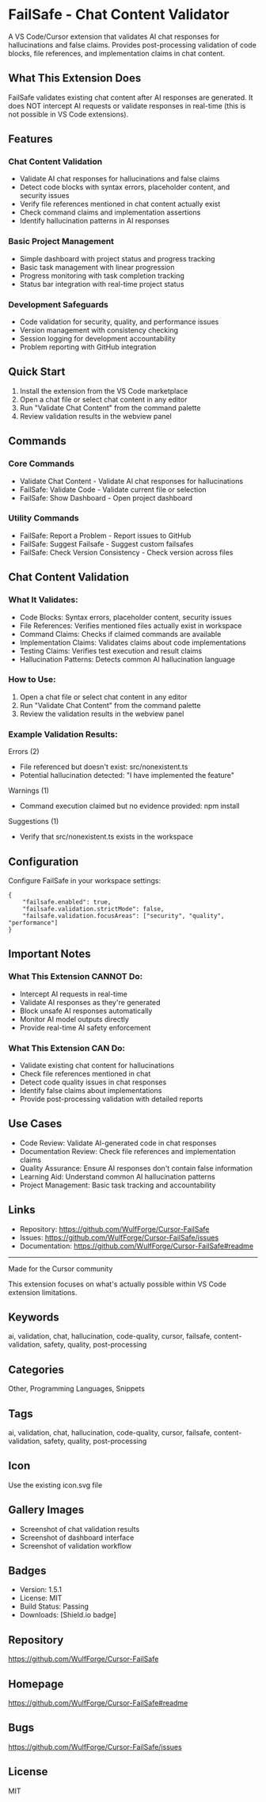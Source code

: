 # FailSafe - Chat Content Validator

A VS Code/Cursor extension that validates AI chat responses for hallucinations and false claims. Provides post-processing validation of code blocks, file references, and implementation claims in chat content.

## What This Extension Does

FailSafe validates existing chat content after AI responses are generated. It does NOT intercept AI requests or validate responses in real-time (this is not possible in VS Code extensions).

## Features

### Chat Content Validation
- Validate AI chat responses for hallucinations and false claims
- Detect code blocks with syntax errors, placeholder content, and security issues
- Verify file references mentioned in chat content actually exist
- Check command claims and implementation assertions
- Identify hallucination patterns in AI responses

### Basic Project Management
- Simple dashboard with project status and progress tracking
- Basic task management with linear progression
- Progress monitoring with task completion tracking
- Status bar integration with real-time project status

### Development Safeguards
- Code validation for security, quality, and performance issues
- Version management with consistency checking
- Session logging for development accountability
- Problem reporting with GitHub integration

## Quick Start

1. Install the extension from the VS Code marketplace
2. Open a chat file or select chat content in any editor
3. Run "Validate Chat Content" from the command palette
4. Review validation results in the webview panel

## Commands

### Core Commands
- Validate Chat Content - Validate AI chat responses for hallucinations
- FailSafe: Validate Code - Validate current file or selection
- FailSafe: Show Dashboard - Open project dashboard

### Utility Commands
- FailSafe: Report a Problem - Report issues to GitHub
- FailSafe: Suggest Failsafe - Suggest custom failsafes
- FailSafe: Check Version Consistency - Check version across files

## Chat Content Validation

### What It Validates:
- Code Blocks: Syntax errors, placeholder content, security issues
- File References: Verifies mentioned files actually exist in workspace
- Command Claims: Checks if claimed commands are available
- Implementation Claims: Validates claims about code implementations
- Testing Claims: Verifies test execution and result claims
- Hallucination Patterns: Detects common AI hallucination language

### How to Use:
1. Open a chat file or select chat content in any editor
2. Run "Validate Chat Content" from the command palette
3. Review the validation results in the webview panel

### Example Validation Results:

Errors (2)
- File referenced but doesn't exist: src/nonexistent.ts
- Potential hallucination detected: "I have implemented the feature"

Warnings (1)
- Command execution claimed but no evidence provided: npm install

Suggestions (1)
- Verify that src/nonexistent.ts exists in the workspace

## Configuration

Configure FailSafe in your workspace settings:

```
{
    "failsafe.enabled": true,
    "failsafe.validation.strictMode": false,
    "failsafe.validation.focusAreas": ["security", "quality", "performance"]
}
```

## Important Notes

### What This Extension CANNOT Do:
- Intercept AI requests in real-time
- Validate AI responses as they're generated
- Block unsafe AI responses automatically
- Monitor AI model outputs directly
- Provide real-time AI safety enforcement

### What This Extension CAN Do:
- Validate existing chat content for hallucinations
- Check file references mentioned in chat
- Detect code quality issues in chat responses
- Identify false claims about implementations
- Provide post-processing validation with detailed reports

## Use Cases

- Code Review: Validate AI-generated code in chat responses
- Documentation Review: Check file references and implementation claims
- Quality Assurance: Ensure AI responses don't contain false information
- Learning Aid: Understand common AI hallucination patterns
- Project Management: Basic task tracking and accountability

## Links

- Repository: https://github.com/WulfForge/Cursor-FailSafe
- Issues: https://github.com/WulfForge/Cursor-FailSafe/issues
- Documentation: https://github.com/WulfForge/Cursor-FailSafe#readme

---

Made for the Cursor community

This extension focuses on what's actually possible within VS Code extension limitations.

## Keywords
ai, validation, chat, hallucination, code-quality, cursor, failsafe, content-validation, safety, quality, post-processing

## Categories
Other, Programming Languages, Snippets

## Tags
ai, validation, chat, hallucination, code-quality, cursor, failsafe, content-validation, safety, quality, post-processing

## Icon
Use the existing icon.svg file

## Gallery Images
- Screenshot of chat validation results
- Screenshot of dashboard interface
- Screenshot of validation workflow

## Badges
- Version: 1.5.1
- License: MIT
- Build Status: Passing
- Downloads: [Shield.io badge]

## Repository
https://github.com/WulfForge/Cursor-FailSafe

## Homepage
https://github.com/WulfForge/Cursor-FailSafe#readme

## Bugs
https://github.com/WulfForge/Cursor-FailSafe/issues

## License
MIT 